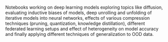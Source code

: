 Notebooks working on deep learning models exploring topics like diffusion, evaluating inductive biases of models, deep unrolling and unfolding of iterative models into neural networks, effects of various compression techniques (pruning, quantization, knowledge distillation), different federated learning setups and effect of heterogeneity on model accuracy and finally applying different techniques of generalization to OOD data. 
